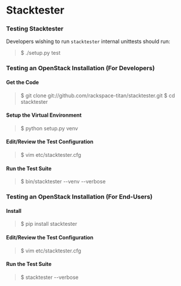 Stacktester
===========


### Testing Stacktester
Developers wishing to run `stacktester` internal unittests should run:
> $ ./setup.py test


### Testing an OpenStack Installation (For Developers)

#### Get the Code
> $ git clone git://github.com/rackspace-titan/stacktester.git
> $ cd stacktester

#### Setup the Virtual Environment
> $ python setup.py venv

#### Edit/Review the Test Configuration
> $ vim etc/stacktester.cfg

#### Run the Test Suite
> $ bin/stacktester --venv --verbose


### Testing an OpenStack Installation (For End-Users)

#### Install
> $ pip install stacktester

#### Edit/Review the Test Configuration
> $ vim etc/stacktester.cfg

#### Run the Test Suite
> $ stacktester --verbose


